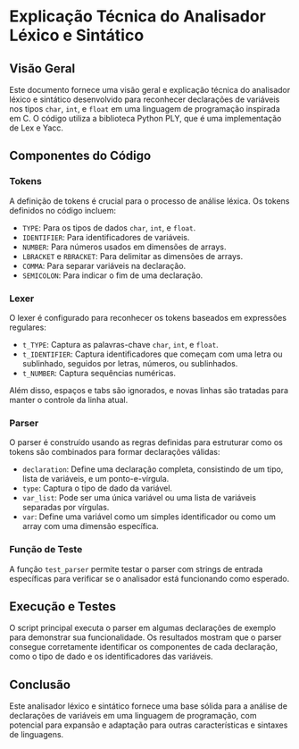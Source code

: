 
# Explicação Técnica do Analisador Léxico e Sintático

## Visão Geral
Este documento fornece uma visão geral e explicação técnica do analisador léxico e sintático desenvolvido para reconhecer declarações de variáveis nos tipos `char`, `int`, e `float` em uma linguagem de programação inspirada em C. O código utiliza a biblioteca Python PLY, que é uma implementação de Lex e Yacc.

## Componentes do Código

### Tokens
A definição de tokens é crucial para o processo de análise léxica. Os tokens definidos no código incluem:
- `TYPE`: Para os tipos de dados `char`, `int`, e `float`.
- `IDENTIFIER`: Para identificadores de variáveis.
- `NUMBER`: Para números usados em dimensões de arrays.
- `LBRACKET` e `RBRACKET`: Para delimitar as dimensões de arrays.
- `COMMA`: Para separar variáveis na declaração.
- `SEMICOLON`: Para indicar o fim de uma declaração.

### Lexer
O lexer é configurado para reconhecer os tokens baseados em expressões regulares:
- `t_TYPE`: Captura as palavras-chave `char`, `int`, e `float`.
- `t_IDENTIFIER`: Captura identificadores que começam com uma letra ou sublinhado, seguidos por letras, números, ou sublinhados.
- `t_NUMBER`: Captura sequências numéricas.

Além disso, espaços e tabs são ignorados, e novas linhas são tratadas para manter o controle da linha atual.

### Parser
O parser é construído usando as regras definidas para estruturar como os tokens são combinados para formar declarações válidas:
- `declaration`: Define uma declaração completa, consistindo de um tipo, lista de variáveis, e um ponto-e-vírgula.
- `type`: Captura o tipo de dado da variável.
- `var_list`: Pode ser uma única variável ou uma lista de variáveis separadas por vírgulas.
- `var`: Define uma variável como um simples identificador ou como um array com uma dimensão específica.

### Função de Teste
A função `test_parser` permite testar o parser com strings de entrada específicas para verificar se o analisador está funcionando como esperado.

## Execução e Testes
O script principal executa o parser em algumas declarações de exemplo para demonstrar sua funcionalidade. Os resultados mostram que o parser consegue corretamente identificar os componentes de cada declaração, como o tipo de dado e os identificadores das variáveis.

## Conclusão
Este analisador léxico e sintático fornece uma base sólida para a análise de declarações de variáveis em uma linguagem de programação, com potencial para expansão e adaptação para outras características e sintaxes de linguagens.
